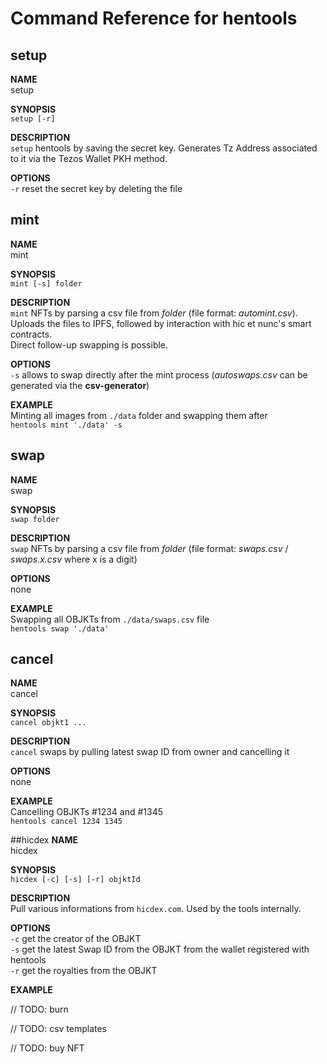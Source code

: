 # Command Reference for hentools

## setup

**NAME**  
setup

**SYNOPSIS**  
``setup [-r]``

**DESCRIPTION**  
``setup`` hentools by saving the secret key.
Generates Tz Address associated to it via the Tezos Wallet PKH method.

**OPTIONS**  
``-r`` reset the secret key by deleting the file

## mint

**NAME**  
mint

**SYNOPSIS**  
``mint [-s] folder``

**DESCRIPTION**  
``mint`` NFTs by parsing a csv file  from *folder* (file format: *automint.csv*).  
Uploads the files to IPFS, followed by interaction with hic et nunc's smart contracts.  
Direct follow-up swapping is possible.

**OPTIONS**  
``-s`` allows to swap directly after the mint process (*autoswaps.csv* can be generated via the **csv-generator**)

**EXAMPLE**  
Minting all images from ``./data`` folder and swapping them after  
``hentools mint './data' -s``

## swap
**NAME**  
swap

**SYNOPSIS**  
``swap folder``

**DESCRIPTION**  
``swap`` NFTs by parsing a csv file from *folder* (file format: *swaps.csv* / *swaps.x.csv* where x is a digit)

**OPTIONS**  
none

**EXAMPLE**  
Swapping all OBJKTs from ``./data/swaps.csv`` file  
``hentools swap './data'``

## cancel
**NAME**  
cancel

**SYNOPSIS**  
``cancel objkt1 ...``

**DESCRIPTION**  
``cancel`` swaps by pulling latest swap ID from owner and cancelling it

**OPTIONS**  
none

**EXAMPLE**  
Cancelling OBJKTs #1234 and #1345  
``hentools cancel 1234 1345``

##hicdex
**NAME**  
hicdex

**SYNOPSIS**  
``hicdex [-c] [-s] [-r] objktId``

**DESCRIPTION**  
Pull various informations from ``hicdex.com``. Used by the tools internally.

**OPTIONS**  
``-c``  get the creator of the OBJKT  
``-s``  get the latest Swap ID from the OBJKT from the wallet registered with hentools  
``-r``  get the royalties from the OBJKT

**EXAMPLE**

// TODO: burn

// TODO: csv templates

// TODO: buy NFT


